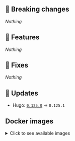## :loudspeaker: Breaking changes

*Nothing*


## :tada: Features

*Nothing*


## :bug: Fixes

*Nothing*


## :heartbeat: Updates

* Hugo: [`0.125.0`](https://github.com/floryn90/docker-hugo/releases/tag/0.125.0) => `0.125.1`


## Docker images

<details>
<summary>Click to see available images</summary>

This release is available from Docker Hub as project `floryn90/hugo` with the following tags:

| Alias tags                   | Version specific tags                      |
| ---------------------------- | ------------------------------------------ |
| `busybox`, `latest`          | `0.125.1-busybox`, `0.125.1`                     |
| `busybox-ci`, `ci`           | `0.125.1-busybox-ci`, `0.125.1-ci`               |
| `busybox-onbuild`, `onbuild` | `0.125.1-busybox-onbuild`, `0.125.1-onbuild`     |
| `alpine`                     | `0.125.1-alpine`                              |
| `alpine-ci`                  | `0.125.1-alpine-ci`                           |
| `alpine-onbuild`             | `0.125.1-alpine-onbuild`                      |
| `asciidoctor`                | `0.125.1-asciidoctor`                         |
| `asciidoctor-ci`             | `0.125.1-asciidoctor-ci`                      |
| `asciidoctor-onbuild`        | `0.125.1-asciidoctor-onbuild`                 |
| `pandoc`                     | `0.125.1-pandoc`                              |
| `pandoc-ci`                  | `0.125.1-pandoc-ci`                           |
| `pandoc-onbuild`             | `0.125.1-pandoc-onbuild`                      |
| `ext-alpine`                 | `0.125.1-ext-alpine`                          |
| `ext-alpine-ci`              | `0.125.1-ext-alpine-ci`                       |
| `ext-alpine-onbuild`         | `0.125.1-ext-alpine-onbuild`                  |
| `ext-asciidoctor`            | `0.125.1-ext-asciidoctor`                     |
| `ext-asciidoctor-ci`         | `0.125.1-ext-asciidoctor-ci`                  |
| `ext-asciidoctor-onbuild`    | `0.125.1-ext-asciidoctor-onbuild`             |
| `ext-pandoc`                 | `0.125.1-ext-pandoc`                          |
| `ext-pandoc-ci`              | `0.125.1-ext-pandoc-ci`                       |
| `ext-pandoc-onbuild`         | `0.125.1-ext-pandoc-onbuild`                  |
| `debian`                     | `0.125.1-debian`                              |
| `debian-ci`                  | `0.125.1-debian-ci`                           |
| `debian-onbuild`             | `0.125.1-debian-onbuild`                      |
| `ext-debian`, `ext`, `latest-ext` | `0.125.1-ext-debian`, `0.125.1-ext`         |
| `ext-debian-ci`, `ext-ci`    | `0.125.1-ext-debian-ci`, `0.125.1-ext-ci`        |
| `ext-debian-onbuild`, `ext-onbuild` | `0.125.1-ext-debian-onbuild`, `0.125.1-ext-onbuild` |
| `ubuntu`                     | `0.125.1-ubuntu`                            |
| `ubuntu-ci`                  | `0.125.1-ubuntu-ci`                         |
| `ubuntu-onbuild`             | `0.125.1-ubuntu-onbuild`                    |
| `ext-ubuntu`                 | `0.125.1-ext-ubuntu`                        |
| `ext-ubuntu-ci`              | `0.125.1-ext-ubuntu-ci`                     |
| `ext-ubuntu-onbuild`         | `0.125.1-ext-ubuntu-onbuild`                |
</details>